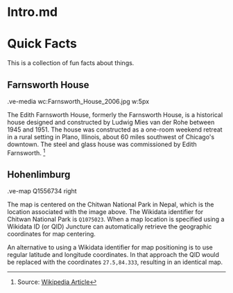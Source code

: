 # Intro.md

# Quick Facts

This is a collection of fun facts about things.

## Farnsworth House

.ve-media wc:Farnsworth_House_2006.jpg w:5px

The Edith Farnsworth House, formerly the Farnsworth House, is a historical house designed and constructed by Ludwig Mies van der Rohe between 1945 and 1951. The house was constructed as a one-room weekend retreat in a rural setting in Plano, Illinois, about 60 miles southwest of Chicago's downtown. The steel and glass house was commissioned by Edith Farnsworth. [^1]

[^1]: Source: [Wikipedia Article](https://en.wikipedia.org/wiki/Farnsworth_House)


## Hohenlimburg

.ve-map Q1556734 right

The map is centered on the Chitwan National Park in Nepal, which is the location associated with the image above.  The Wikidata identifier for Chitwan National Park is `Q1075023`.  When a map location is specified using a Wikidata ID (or QID) Juncture can automatically retrieve the geographic coordinates for map centering.

An alternative to using a Wikidata identifier for map positioning is to use regular latitude and longitude coordinates.  In that approach the QID would be replaced with the coordinates `27.5,84.333`, resulting in an identical map.

